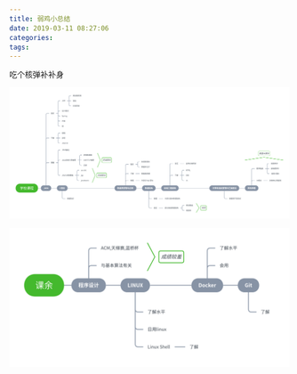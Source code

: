 ```yaml
---
title: 弱鸡小总结
date: 2019-03-11 08:27:06
categories:
tags: 
---
```

吃个核弹补补身 
<!-- more -->

![](弱鸡小总结/School.png)

![](弱鸡小总结/AfterSchool.png)

